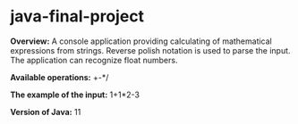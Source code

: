 # java-final-project

**Overview:**
A console application providing calculating of mathematical expressions from strings. Reverse polish notation is used to parse the input. The application can recognize float numbers.

**Available operations:** 
+-*/

**The example of the input:** 
1+1*2-3

**Version of Java:**
11
